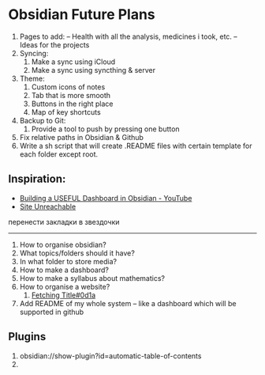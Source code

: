 # Obsidian Future Plans

1. Pages to add:
   – Health with all the analysis, medicines i took, etc.
   – Ideas for the projects
2. Syncing:
	1. Make a sync using iCloud
	2. Make a sync using syncthing & server
3. Theme:
	1. Custom icons of notes
	2. Tab that is more smooth
	3. Buttons in the right place
	4. Map of key shortcuts
4. Backup to Git:
	1. Provide a tool to push by pressing one button
5. Fix relative paths in Obsidian & Github 
6. Write a sh script that will create .README files with certain template for each folder except root.

## Inspiration:

- [Building a USEFUL Dashboard in Obsidian - YouTube](https://www.youtube.com/watch?v=AatZl1Z_n-g)
- [Site Unreachable](https://www.youtube.com/watch?v=P_SXTUiA-9Y&t=178s)

перенести закладки в звездочки


-----
1. How to organise obsidian?
2. What topics/folders should it have?
3. In what folder to store media?
4. How to make a dashboard?
5. How to make a syllabus about mathematics?
6. How to organise a website?
	1. [Fetching Title#0d1a](https://okhlopkov.com/how-to-i-use-my-personal-domain/)
7. Add README of my whole system – like a dashboard which will be supported in github

## Plugins

1. obsidian://show-plugin?id=automatic-table-of-contents
2. 